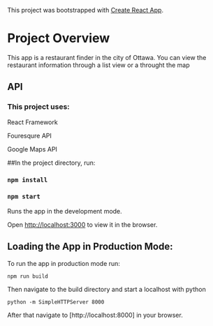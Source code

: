This project was bootstrapped with [Create React App](https://github.com/facebook/create-react-app).


# Project Overview

This app is a restaurant finder in the city of Ottawa.
You can view the restaurant information through a list view or a throught the map


## API

### This project uses:

React Framework

Fouresqure API 

Google Maps API

##In the project directory,  run:

### `npm install`

### `npm start`

Runs the app in the development mode.<br>

Open [http://localhost:3000](http://localhost:3000) to view it in the browser.



## Loading the App in Production Mode:


To run the app in production mode run:

`npm run build`<br>

Then navigate to the build directory and start a localhost with python

`python -m SimpleHTTPServer 8000`<br>

After that navigate to [http://localhost:8000] in your browser.



